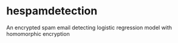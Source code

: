 # hespamdetection
An encrypted spam email detecting logistic regression model with homomorphic encryption
